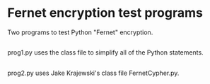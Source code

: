 # Fernet encryption test programs

Two programs to test Python "Fernet" encryption.

## 

   prog1.py uses the class file to simplify all of the Python statements.

##

   prog2.py uses Jake Krajewski's class file FernetCypher.py.
   

  